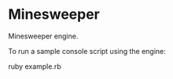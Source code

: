 # Minesweeper
Minesweeper engine.

To run a sample console script using the engine:

ruby example.rb
